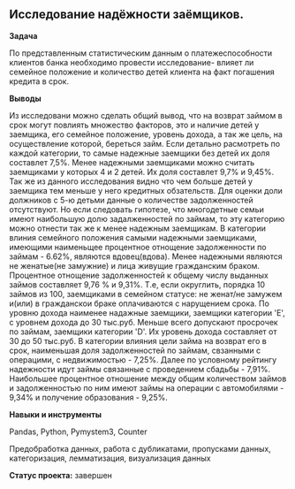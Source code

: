 ## Исследование надёжности заёмщиков.


**Задача**   

По представленным статистическим данным о платежеспособности клиентов банка необходимо провести исследование- влияет ли семейное положение и количество детей клиента на факт погашения кредита в срок. 


**Выводы**


Из исследовани можно сделать общий вывод, что на возврат займом в срок могут повлиять множество факторов, это и наличие детей у заемщика, его семейное положение, уровень дохода, а так же цель, на осуществление которой, береться займ. Если детально расмотреть по каждой категории, то самые надежные заемщики без детей их доля составлет 7,5%. Менее надежными заемщиками можно считать заемщиками у которых 4 и 2 детей. Их доля составлет 9,7% и 9,45%. Так же из данного исследования видно что чем больше детей у заемщика тем меньше у него кредитных обзательств. Для оценки доли должников с 5-ю детьми данные о количестве задолженностей отсутствуют. Но если следовать гипотезе, что многодетные семьи имеют наибольшую долю задалженностей по займам, то эту категорию можно отнести так же к менее надежным заемщикам. В категории влиния семейного положения самыми надежными заемщиками, имеющими наименьщее процентное отнощение задолженности по займам - 6.62%, являются вдовец(вдова). Менее надежными являются не женатые(не замужние) и лица живущие гражданским браком. Процентное отнощение задолженностей к общему числу выданных займов составляет 9,76 % и 9,31%. Т.е, если округлить, порядка 10 займов из 100, заемщиками в семейном статусе: не женат/не замужем и(или) в гражданскои браке оплачиваются с нарущением срока. По уровню дохода наименее надажные заемщики, заемщики категории 'Е', с уровнем дохода до 30 тыс.руб. Меньше всего допускают просрочек по займам, заемщики категории 'D'. Их уровень дохода составляет от 30 до 50 тыс.руб.
В категории влияния цели займа на возврат его в срок, наименьшая доля задолженностей по займам, свзанными с операцими, с недвижимостью - 7,25%. Далее по условному рейтингу надежности идут займы связанные с проведением сбадьбы - 7,91%. Наибольшее процентное отношение между общим количеством займов и задолженностью по ним имеют займы на операции с автомобилями - 9,34% и получение образования - 9,25%.

**Навыки и инструменты**  


Pandas, Python, Pymystem3, Counter


Предобработка данных, работа с дубликатами, пропусками данных, категоризация, лемматизация, визуализация данных


**Статус проекта:** завершен
